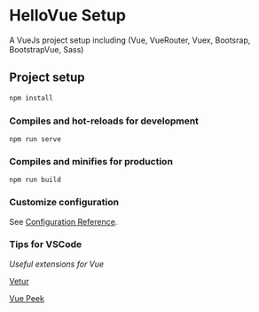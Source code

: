# HelloVue Setup
A VueJs project setup including (Vue, VueRouter, Vuex, Bootsrap, BootstrapVue, Sass)
## Project setup
```bash
npm install 
```

### Compiles and hot-reloads for development
```
npm run serve
```

### Compiles and minifies for production
```
npm run build
```

### Customize configuration
See [Configuration Reference](https://cli.vuejs.org/config/).

### Tips for VSCode

_*Useful extensions for Vue*_

[Vetur](https://marketplace.visualstudio.com/items?itemName=octref.vetur)

[Vue Peek](https://marketplace.visualstudio.com/items?itemName=dariofuzinato.vue-peek)

